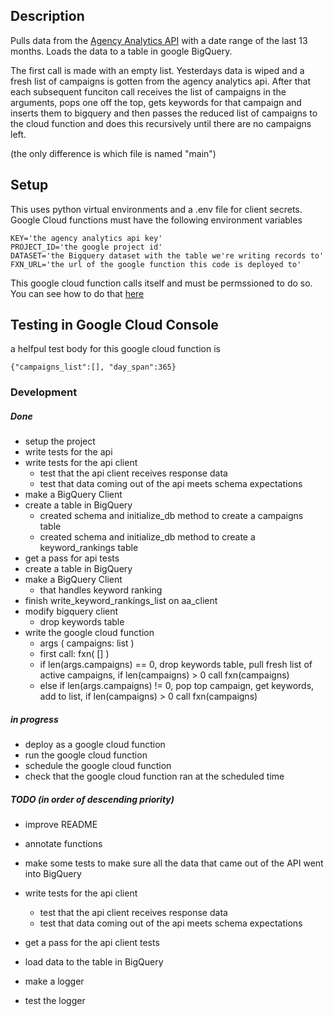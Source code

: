 ## Description

Pulls data from the [Agency Analytics API](https://agencyanalytics.com/docs/api/introduction) with a date range of the last 13 months.
Loads the data to a table in google BigQuery.

The first call is made with an empty list. Yesterdays data is wiped and a fresh list of campaigns is gotten from the agency analytics api. After that each subsequent funciton call receives the list of campaigns in the arguments, pops one off the top, gets keywords for that campaign and inserts them to bigquery and then passes the reduced list of campaigns to the cloud function and does this recursively until there are no campaigns left. 

(the only difference is which file is named "main")

## Setup

This uses python virtual environments and a .env file for client secrets. Google Cloud functions must have the following environment variables
```
KEY='the agency analytics api key'
PROJECT_ID='the google project id'
DATASET='the Bigquery dataset with the table we're writing records to'
FXN_URL='the url of the google function this code is deployed to'
```

This google cloud function calls itself and must be permssioned to do so. You can see how to do that [here](https://cloud.google.com/functions/docs/securing/authenticating) 

## Testing in Google Cloud Console

a helfpul test body for this google cloud function is

```
{"campaigns_list":[], "day_span":365}
```


### Development

##### Done

- setup the project
- write tests for the api
- write tests for the api client
  - test that the api client receives response data
  - test that data coming out of the api meets schema expectations
- make a BigQuery Client
- create a table in BigQuery
  - created schema and initialize_db method to create a campaigns table
  - created schema and initialize_db method to create a keyword_rankings table
- get a pass for api tests
- create a table in BigQuery
- make a BigQuery Client
  - that handles keyword ranking 
- finish write_keyword_rankings_list on aa_client
- modify bigquery client
  - drop keywords table
- write the google cloud function
  - args ( campaigns: list )
  - first call: fxn( [] )
  - if len(args.campaigns) == 0, drop keywords table, pull fresh list of active campaigns, if len(campaigns) > 0 call fxn(campaigns)
  - else if len(args.campaigns) != 0, pop top campaign, get keywords, add to list, if len(campaigns) > 0 call fxn(campaigns)

##### in progress

- deploy as a google cloud function
- run the google cloud function
- schedule the google cloud function
- check that the google cloud function ran at the scheduled time

##### TODO (in order of descending priority)

- improve README
- annotate functions 

- make some tests to make sure all the data that came out of the API went into BigQuery
- write tests for the api client
  - test that the api client receives response data
  - test that data coming out of the api meets schema expectations

- get a pass for the api client tests
- load data to the table in BigQuery

- make a logger 
- test the logger




